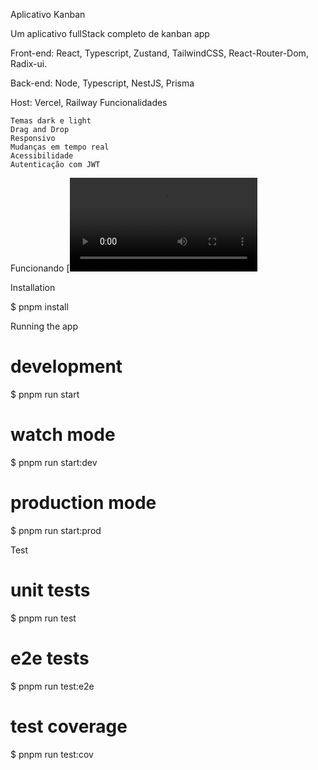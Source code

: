 Aplicativo Kanban

Um aplicativo fullStack completo de kanban app

Front-end: React, Typescript, Zustand, TailwindCSS, React-Router-Dom, Radix-ui.

Back-end: Node, Typescript, NestJS, Prisma

Host: Vercel, Railway
Funcionalidades

    Temas dark e light
    Drag and Drop
    Responsivo
    Mudanças em tempo real
    Acessibilidade
    Autenticação com JWT


Funcionando
[![Watch the video](src/assets/videos/main-demo-app.mp4)

Installation

$ pnpm install

Running the app

# development
$ pnpm run start

# watch mode
$ pnpm run start:dev

# production mode
$ pnpm run start:prod

Test

# unit tests
$ pnpm run test

# e2e tests
$ pnpm run test:e2e

# test coverage
$ pnpm run test:cov
